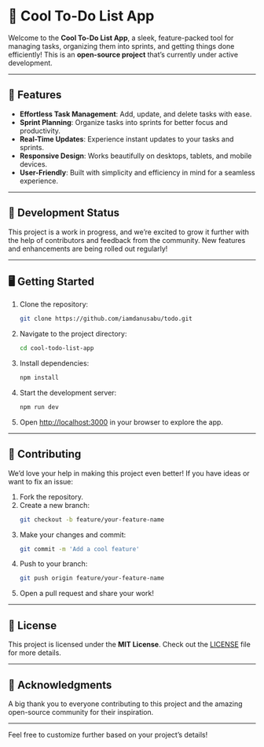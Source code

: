 # 🚀 Cool To-Do List App  

Welcome to the **Cool To-Do List App**, a sleek, feature-packed tool for managing tasks, organizing them into sprints, and getting things done efficiently! This is an **open-source project** that’s currently under active development.  

---

## 🎯 Features  

- **Effortless Task Management**: Add, update, and delete tasks with ease.  
- **Sprint Planning**: Organize tasks into sprints for better focus and productivity.  
- **Real-Time Updates**: Experience instant updates to your tasks and sprints.  
- **Responsive Design**: Works beautifully on desktops, tablets, and mobile devices.  
- **User-Friendly**: Built with simplicity and efficiency in mind for a seamless experience.  

---

## 🚧 Development Status  

This project is a work in progress, and we’re excited to grow it further with the help of contributors and feedback from the community. New features and enhancements are being rolled out regularly!  

---

## 🖥️ Getting Started  

1. Clone the repository:  
   ```bash  
   git clone https://github.com/iamdanusabu/todo.git
   ```  
2. Navigate to the project directory:  
   ```bash  
   cd cool-todo-list-app  
   ```  
3. Install dependencies:  
   ```bash  
   npm install  
   ```  
4. Start the development server:  
   ```bash  
   npm run dev  
   ```  
5. Open [http://localhost:3000](http://localhost:3000) in your browser to explore the app.  

---

## 🤝 Contributing  

We’d love your help in making this project even better! If you have ideas or want to fix an issue:  

1. Fork the repository.  
2. Create a new branch:  
   ```bash  
   git checkout -b feature/your-feature-name  
   ```  
3. Make your changes and commit:  
   ```bash  
   git commit -m 'Add a cool feature'  
   ```  
4. Push to your branch:  
   ```bash  
   git push origin feature/your-feature-name  
   ```  
5. Open a pull request and share your work!  

---

## 📜 License  

This project is licensed under the **MIT License**. Check out the [LICENSE](LICENSE) file for more details.  

---

## 🌟 Acknowledgments  

A big thank you to everyone contributing to this project and the amazing open-source community for their inspiration.  

---  

Feel free to customize further based on your project’s details!